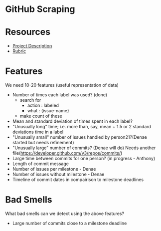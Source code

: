 GitHub Scraping
===

# Resources
* [Project Description](http://www4.ncsu.edu/~tjmenzie/cs510/posts/project2.html)
* [Rubric](http://www4.ncsu.edu/~tjmenzie/cs510/posts/rubric6.html)

# Features
We need 10-20 features (useful representation of data)
* Number of times each label was used? (done)
	* search for
		* action : labeled
		* what : {issue-name}
	* make count of these
* Mean and standard deviation of times spent in each label?
* "Unusually long" time; i.e. more than, say, mean + 1.5 or 2 standard deviations time in a label
* "Unusually small" number of issues handled by person21?(Denae started but needs refinement)
* "Unusually large" number of commits? (Denae will do) Needs another file(https://developer.github.com/v3/repos/commits/)
* Large time between commits for one person? (in progress - Anthony)
* Length of commit message
* Number of issues per milestone - Denae
* Number of issues without milestone - Denae
* Timeline of commit dates in compairison to milestone deadlines

# Bad Smells
What bad smells can we detect using the above features?
* Large number of commits close to a milestone deadline
